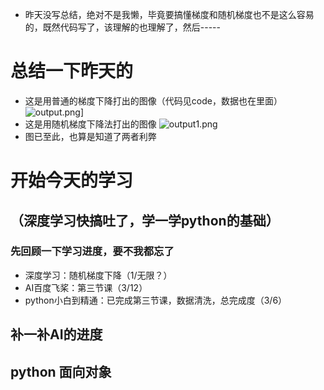 * 昨天没写总结，绝对不是我懒，毕竟要搞懂梯度和随机梯度也不是这么容易的，既然代码写了，该理解的也理解了，然后-----
# 总结一下昨天的
* 这是用普通的梯度下降打出的图像（代码见code，数据也在里面）
![output.png](https://i.postimg.cc/t4BD2BVW/output.png)]
* 这是用随机梯度下降法打出的图像
![output1.png](https://i.postimg.cc/MGRMvTxH/output1.png)
* 图已至此，也算是知道了两者利弊
# 开始今天的学习
## （深度学习快搞吐了，学一学python的基础）
### 先回顾一下学习进度，要不我都忘了
* 深度学习：随机梯度下降（1/无限？）
* AI百度飞桨：第三节课（3/12）
* python小白到精通：已完成第三节课，数据清洗，总完成度（3/6）
## 补一补AI的进度
## python 面向对象

